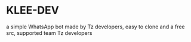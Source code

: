 # KLEE-DEV
a simple WhatsApp bot made by Tz developers, easy to clone and a free src, supported team Tz developers
